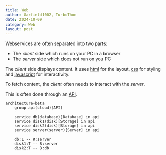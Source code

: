 ```yaml
---
title: Web
author: Garfield1002, TurboThon
date: 2024-10-09
category: Web
layout: post
---
```


Webservices are often separated into two parts:
- The _client_ side which runs on your PC in a browser
- The _server_ side which does not run on you PC


The _client_ side displays content.
It uses [html](https://en.wikipedia.org/wiki/HTML) for the layout, [css](https://en.wikipedia.org/wiki/CSS) for styling and [javascript](https://en.wikipedia.org/wiki/JavaScript) for interactivity.

To fetch content, the _client_ often needs to interact with the _server_.

This is often done through an [API](https://en.wikipedia.org/wiki/API).

```mermaid
architecture-beta
    group api(cloud)[API]

    service db(database)[Database] in api
    service disk1(disk)[Storage] in api
    service disk2(disk)[Storage] in api
    service server(server)[Server] in api

    db:L -- R:server
    disk1:T -- B:server
    disk2:T -- B:db

```
